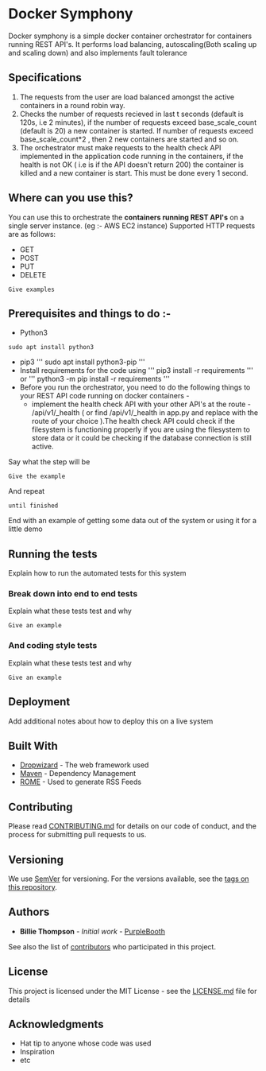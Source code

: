 # Docker Symphony

Docker symphony is a simple docker container orchestrator for containers running REST API's. It performs load balancing, autoscaling(Both scaling up and scaling down) and also implements fault tolerance

## Specifications

1. The requests from the user are load balanced amongst the active containers in a round robin way.
2. Checks the number of requests recieved in last t seconds (default is 120s, i.e 2 minutes), if the number of requests exceed base\_scale\_count (default is 20) a new container is started. If number of requests exceed base\_scale\_count\*2 , then 2 new containers are started and so on.
3. The orchestrator must make requests to the health check API implemented in the application code running in the containers, if the health is not OK ( i.e is if the API doesn't return 200) the container is killed and a new container is start. This must be done every 1 second.

## Where can you use this?

You can use this to orchestrate the **containers running REST API's** on a single server instance. (eg :- AWS EC2 instance)
Supported HTTP requests are as follows:
- GET
- POST
- PUT
- DELETE

```
Give examples
```

## Prerequisites and things to do :-
- Python3
```
sudo apt install python3 
```
- pip3
''' sudo apt install python3-pip '''
- Install requirements for the code using 
''' pip3 install -r requirements '''
or 
''' python3 -m pip install -r requirements '''
- Before you run the orchestrator, you need to do the following things to your REST API code running on docker containers -
  - implement the health check API with your other API's at the route - /api/v1/_health ( or find /api/v1/_health in app.py and replace with the route of your choice ).The health check API could check if the filesystem is functioning properly if you are using the filesystem to store data or it could be checking if the database connection is still active. 



Say what the step will be

```
Give the example
```

And repeat

```
until finished
```

End with an example of getting some data out of the system or using it for a little demo

## Running the tests

Explain how to run the automated tests for this system

### Break down into end to end tests

Explain what these tests test and why

```
Give an example
```

### And coding style tests

Explain what these tests test and why

```
Give an example
```

## Deployment

Add additional notes about how to deploy this on a live system

## Built With

* [Dropwizard](http://www.dropwizard.io/1.0.2/docs/) - The web framework used
* [Maven](https://maven.apache.org/) - Dependency Management
* [ROME](https://rometools.github.io/rome/) - Used to generate RSS Feeds

## Contributing

Please read [CONTRIBUTING.md](https://gist.github.com/PurpleBooth/b24679402957c63ec426) for details on our code of conduct, and the process for submitting pull requests to us.

## Versioning

We use [SemVer](http://semver.org/) for versioning. For the versions available, see the [tags on this repository](https://github.com/your/project/tags). 

## Authors

* **Billie Thompson** - *Initial work* - [PurpleBooth](https://github.com/PurpleBooth)

See also the list of [contributors](https://github.com/your/project/contributors) who participated in this project.

## License

This project is licensed under the MIT License - see the [LICENSE.md](LICENSE.md) file for details

## Acknowledgments

* Hat tip to anyone whose code was used
* Inspiration
* etc


